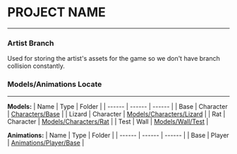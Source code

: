 # PROJECT NAME
***
### Artist Branch
Used for storing the artist's assets for the game so we don't have branch collision constantly.

### Models/Animations Locate
***
__Models:__
| Name | Type | Folder |
| ------ | ------ | ------ |
| Base | Character | [Characters/Base](https://github.com/AIESydneyStudents/TheFiveHorsman/tree/artist/project/Assets/Models/Characters/Base) | 
| Lizard | Character | [Models/Characters/Lizard](https://github.com/AIESydneyStudents/TheFiveHorsman/tree/artist/project/Assets/Models/Characters/Lizard) | 
| Rat | Character | [Models/Characters/Rat](https://github.com/AIESydneyStudents/TheFiveHorsman/tree/artist/project/Assets/Models/Characters/Rat) | 
| Test | Wall | [Models/Wall/Test](https://github.com/AIESydneyStudents/TheFiveHorsman/tree/artist/project/Assets/Models/Walls/Test) | 

__Animations:__
| Name | Type | Folder |
| ------ | ------ | ------ |
| Base | Player | [Animations/Player/Base](https://github.com/AIESydneyStudents/TheFiveHorsman/tree/artist/project/Assets/Models/Walls/Test) | 